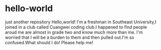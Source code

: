 # hello-world
just another repository
Hello,world!
I'm a freshman in Southeast University,I joined in a club called Cuangwei coding club.I happened to find people aroud me are almost in grade two and know much more than me. I'm worried that I will be a burden to them and then pulled out.I'm so confused.What should I do! Please help me!
